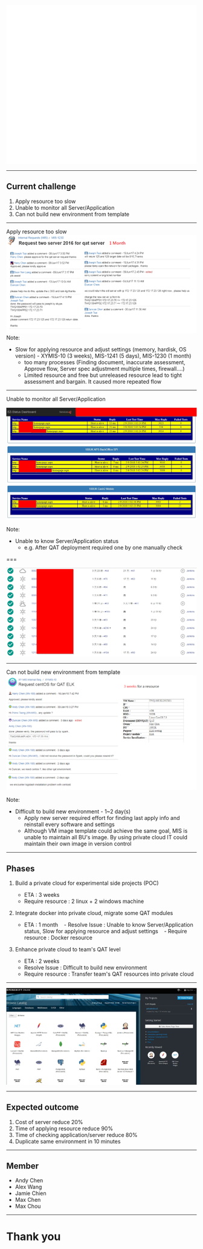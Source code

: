 ![alt text](../img/private-cloud/private-cloud.png "Img Title Text")

---

## Current challenge

1. Apply resource too slow
1. Unable to monitor all Server/Application
1. Can not build new environment from template

---

Apply resource too slow
![alt text](../img/private-cloud/slow-flow.png "Img Title Text")
Note:

- Slow for applying resource and adjust settings (memory, hardisk, OS version) - XYMIS-10 (3 weeks), MIS-1241 (5 days),  MIS-1230 (1 month)
  - too many processes (Finding document, inaccurate assessment, Approve flow, Server spec adjustment multiple times, firewall....)
  - Limited resource and free but unreleased resource lead to tight assessment and bargain. It caused more repeated flow

---

Unable to monitor all Server/Application

![alt text](../img/private-cloud/current-monitor.jpg "Logo Title Text 1")

Note:

- Unable to know Server/Application status 
  - e.g. After QAT deployment required one by one manually check

===

![alt text](../img/private-cloud/jenkins.jpg "Logo Title Text 1")

---

Can not build new environment from template
![alt text](../img/private-cloud/no-template.png "Logo Title Text 1")

Note:

- Difficult to build new environment - 1~2 day(s)
  - Apply new server required effort for finding last apply info and reinstall every software and settings
  - Although VM image template could achieve the same goal, MIS is unable to maintain all BU's image. By using private cloud IT could maintain their own image in version control

---

## Phases

1. Build a private cloud for experimental side projects (POC)
    - ETA : 3 weeks
    - Require resource : 2 linux + 2 windows machine

1. Integrate docker into private cloud, migrate some QAT modules
    - ETA : 1 month
    - Resolve Issue : Unable to know Server/Application status,  Slow for applying resource and adjust settings
    - Require resource : Docker resource

1. Enhance private cloud to team's QAT level
    - ETA : 2 weeks
    - Resolve Issue : Difficult to build new environment
    - Require resource : Transfer team's QAT resources into private cloud

---

![alt text](../img/private-cloud/openshift.jpg "Logo Title Text 1")

---

## Expected outcome

1. Cost of server reduce 20%
2. Time of applying resource reduce 90%
3. Time of checking application/server reduce 80%
4. Duplicate same environment in 10 minutes

---

## Member

- Andy Chen
- Alex Wang
- Jamie Chien
- Max Chen
- Max Chou

---

# Thank you
